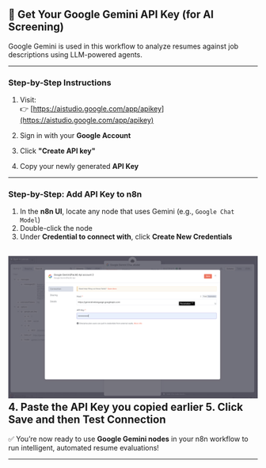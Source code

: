 ## 🤖 Get Your Google Gemini API Key (for AI Screening)

Google Gemini is used in this workflow to analyze resumes against job descriptions using LLM-powered agents.

---

### Step-by-Step Instructions

1. Visit:  
   👉 [https://aistudio.google.com/app/apikey](https://aistudio.google.com/app/apikey)

2. Sign in with your **Google Account**

3. Click **"Create API key"**

4. Copy your newly generated **API Key**

---

### Step-by-Step: Add API Key to n8n

1. In the **n8n UI**, locate any node that uses Gemini (e.g., `Google Chat Model`)
2. Double-click the node  
3. Under **Credential to connect with**, click **Create New Credentials**

![alt_text](https://github.com/krishnapriya-nynaru/Resume-Screening-automation-n8n/blob/main/resume-screening-automation-n8n/screenshots/n8n_gemini_key.png?raw=true)
4. Paste the **API Key** you copied earlier
5. Click **Save** and then **Test Connection**
---

✅ You’re now ready to use **Google Gemini nodes** in your n8n workflow to run intelligent, automated resume evaluations!

---



